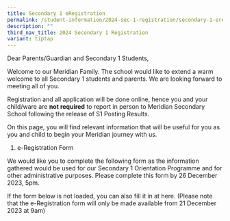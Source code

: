 ```yaml
---
title: Secondary 1 eRegistration
permalink: /student-information/2024-sec-1-registration/secondary-1-eregistration/
description: ""
third_nav_title: 2024 Secondary 1 Registration
variant: tiptap
---
```

<p>Dear Parents/Guardian and Secondary 1 Students,</p><p>Welcome to our Meridian Family. The school would like to extend a warm welcome to all Secondary 1 students and parents. We are looking forward to meeting all of you.</p><p>Registration and all application will be done online, hence you and your child/ware are <strong>not required</strong> to report in person to Meridian Secondary School following the release of S1 Posting Results.</p><p>On this page, you will find relevant information that will be useful for you as you and child to begin your Meridian journey with us.</p><p></p><ol data-tight="true" class="tight"><li><p>e-Registration Form</p></li></ol><p>We would like you to complete the following form as the information gathered would be used for our Secondary 1 Orientation Programme and for other administrative purposes. Please complete this form by 26 December 2023, 5pm.</p><p>If the form below is not loaded, you can also fill it in at&nbsp;here. (Please note that the e-Registration form will only be made available from 21 December 2023 at 9am)</p><p></p>